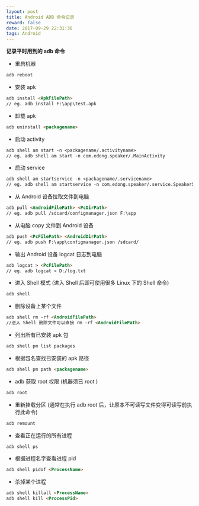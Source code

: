 ```yaml
---
layout: post
title: Android ADB 命令记录
reward: false
date: 2017-09-29 22:31:30
tags: Android
---
```


**记录平时用到的 adb 命令**

* 重启机器

```markdown
adb reboot
```

* 安装 apk

```markdown
adb install <ApkFilePath>
// eg. adb install F:\app\test.apk
```

* 卸载 apk

```markdown
adb uninstall <packagename>
```

<!-- more -->
* 启动 activity

```markdown
adb shell am start -n <packagename/.activityname>
// eg. adb shell am start -n com.edong.speaker/.MainActivity
```

* 启动 service

```markdown
adb shell am startservice -n <packagename/.servicename>
// eg. adb shell am startservice -n com.edong.speaker/.service.SpeakerService
```

* 从 Android 设备拉取文件到电脑

```markdown
adb pull <AndroidFilePath> <PcDirPath>
// eg. adb pull /sdcard/configmanager.json F:\app
```

* 从电脑 copy 文件到 Android 设备

```markdown
adb push <PcFilePath> <AndroidDirPath>
// eg. adb push F:\app\configmanager.json /sdcard/
```

* 输出 Android 设备 logcat  日志到电脑

```markdown
adb logcat > <PcFilePath>
// eg. adb logcat > D:/log.txt
```

* 进入 Shell 模式  (进入 Shell 后即可使用很多 Linux 下的 Shell 命令)

```markdown
adb shell
```

* 删除设备上某个文件

```markdown
adb shell rm -rf <AndroidFilePath>
//进入 Shell 删除文件可以直接 rm -rf <AndroidFilePath>
```

* 列出所有已安装 apk 包

```markdown
adb shell pm list packages
```

* 根据包名查找已安装的 apk 路径

```markdown
adb shell pm path <packagename>
```

* adb 获取 root 权限 (机器须已 root )

```markdown
adb root
```

* 重新挂载分区 (通常在执行 adb root 后，让原本不可读写文件变得可读写前执行此命令)

```markdown
adb remount
```

* 查看正在运行的所有进程

```markdown
adb shell ps
```

* 根据进程名字查看进程 pid

```markdown
adb shell pidof <ProcessName>
```

* 杀掉某个进程

```markdown
adb shell killall <ProcessName>
adb shell kill <ProcessPid>
```